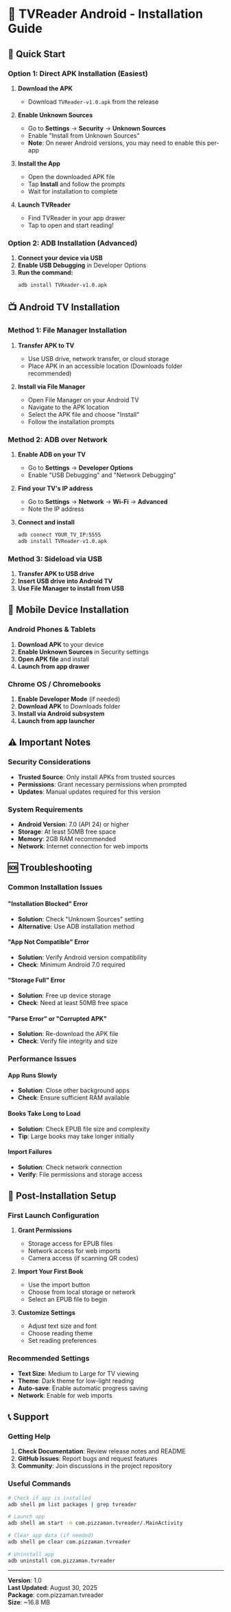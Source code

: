 # 📱 TVReader Android - Installation Guide

## 🚀 Quick Start

### **Option 1: Direct APK Installation (Easiest)**

1. **Download the APK**
   - Download `TVReader-v1.0.apk` from the release

2. **Enable Unknown Sources**
   - Go to **Settings** → **Security** → **Unknown Sources**
   - Enable "Install from Unknown Sources"
   - **Note**: On newer Android versions, you may need to enable this per-app

3. **Install the App**
   - Open the downloaded APK file
   - Tap **Install** and follow the prompts
   - Wait for installation to complete

4. **Launch TVReader**
   - Find TVReader in your app drawer
   - Tap to open and start reading!

### **Option 2: ADB Installation (Advanced)**

1. **Connect your device via USB**
2. **Enable USB Debugging** in Developer Options
3. **Run the command:**
   ```bash
   adb install TVReader-v1.0.apk
   ```

## 📺 **Android TV Installation**

### **Method 1: File Manager Installation**

1. **Transfer APK to TV**
   - Use USB drive, network transfer, or cloud storage
   - Place APK in an accessible location (Downloads folder recommended)
   
2. **Install via File Manager**
   - Open File Manager on your Android TV
   - Navigate to the APK location
   - Select the APK file and choose "Install"
   - Follow the installation prompts

### **Method 2: ADB over Network**

1. **Enable ADB on your TV**
   - Go to **Settings** → **Developer Options**
   - Enable "USB Debugging" and "Network Debugging"

2. **Find your TV's IP address**
   - Go to **Settings** → **Network** → **Wi-Fi** → **Advanced**
   - Note the IP address

3. **Connect and install**
   ```bash
   adb connect YOUR_TV_IP:5555
   adb install TVReader-v1.0.apk
   ```

### **Method 3: Sideload via USB**

1. **Transfer APK to USB drive**
2. **Insert USB drive into Android TV**
3. **Use File Manager to install from USB**

## 📱 **Mobile Device Installation**

### **Android Phones & Tablets**

1. **Download APK** to your device
2. **Enable Unknown Sources** in Security settings
3. **Open APK file** and install
4. **Launch from app drawer**

### **Chrome OS / Chromebooks**

1. **Enable Developer Mode** (if needed)
2. **Download APK** to Downloads folder
3. **Install via Android subsystem**
4. **Launch from app launcher**

## ⚠️ **Important Notes**

### **Security Considerations**
- **Trusted Source**: Only install APKs from trusted sources
- **Permissions**: Grant necessary permissions when prompted
- **Updates**: Manual updates required for this version

### **System Requirements**
- **Android Version**: 7.0 (API 24) or higher
- **Storage**: At least 50MB free space
- **Memory**: 2GB RAM recommended
- **Network**: Internet connection for web imports

## 🆘 **Troubleshooting**

### **Common Installation Issues**

#### **"Installation Blocked" Error**
- **Solution**: Check "Unknown Sources" setting
- **Alternative**: Use ADB installation method

#### **"App Not Compatible" Error**
- **Solution**: Verify Android version compatibility
- **Check**: Minimum Android 7.0 required

#### **"Storage Full" Error**
- **Solution**: Free up device storage
- **Check**: Need at least 50MB free space

#### **"Parse Error" or "Corrupted APK"**
- **Solution**: Re-download the APK file
- **Check**: Verify file integrity and size

### **Performance Issues**

#### **App Runs Slowly**
- **Solution**: Close other background apps
- **Check**: Ensure sufficient RAM available

#### **Books Take Long to Load**
- **Solution**: Check EPUB file size and complexity
- **Tip**: Large books may take longer initially

#### **Import Failures**
- **Solution**: Check network connection
- **Verify**: File permissions and storage access

## 🔧 **Post-Installation Setup**

### **First Launch Configuration**

1. **Grant Permissions**
   - Storage access for EPUB files
   - Network access for web imports
   - Camera access (if scanning QR codes)

2. **Import Your First Book**
   - Use the import button
   - Choose from local storage or network
   - Select an EPUB file to begin

3. **Customize Settings**
   - Adjust text size and font
   - Choose reading theme
   - Set reading preferences

### **Recommended Settings**

- **Text Size**: Medium to Large for TV viewing
- **Theme**: Dark theme for low-light reading
- **Auto-save**: Enable automatic progress saving
- **Network**: Enable for web imports

## 📞 **Support**

### **Getting Help**

1. **Check Documentation**: Review release notes and README
2. **GitHub Issues**: Report bugs and request features
3. **Community**: Join discussions in the project repository

### **Useful Commands**

```bash
# Check if app is installed
adb shell pm list packages | grep tvreader

# Launch app
adb shell am start -n com.pizzaman.tvreader/.MainActivity

# Clear app data (if needed)
adb shell pm clear com.pizzaman.tvreader

# Uninstall app
adb uninstall com.pizzaman.tvreader
```

---

**Version**: 1.0  
**Last Updated**: August 30, 2025  
**Package**: com.pizzaman.tvreader  
**Size**: ~16.8 MB
